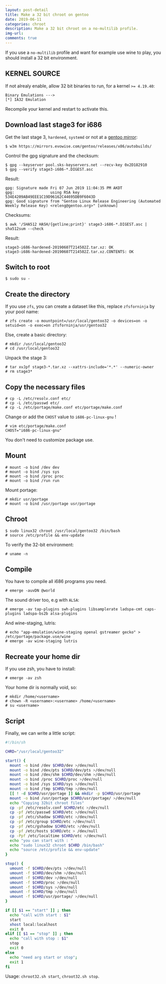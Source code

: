 ```yaml
---
layout: post-detail
title: Make a 32 bit chroot on gentoo
date: 2019-06-11
categories: chroot
description: Make a 32 bit chroot on a no-multilib profile.
img-url: 
comments: true
---
```


If you use a `no-multilib` profile and want for example use wine to play, you should install a 32 bit environment.

## KERNEL SOURCE
If not alrealy enable, allow 32 bit binaries to run, for a kernel `>= 4.19.40`:

    Binary Emulations --->
    [*] IA32 Emulation

Recompile your kernel and restart to activate this.

## Download last stage3 for i686
Get the last stage 3, `hardened`, `systemd` or not at a [gentoo mirror](https://www.gentoo.org/downloads/mirrors/):

    $ w3m https://mirrors.evowise.com/gentoo/releases/x86/autobuilds/

Control the gpg signature and the checksum:

    $ gpg --keyserver pool.sks-keyservers.net --recv-key 0x2D182910
    $ gpg --verify stage3-i686-*.DIGEST.asc

Result:
```
gpg: Signature made Fri 07 Jun 2019 11:04:35 PM AKDT
gpg:                using RSA key 534E4209AB49EEE1C19D96162C44695DB9F6043D
gpg: Good signature from "Gentoo Linux Release Engineering (Automated Weekly Release Key) <releng@gentoo.org>" [unknown]
```
Checksums:

    $ awk '/SHA512 HASH/{getline;print}' stage3-i686-*.DIGEST.asc | sha512sum --check

Result:
    
    stage3-i686-hardened-20190607T214502Z.tar.xz: OK
    stage3-i686-hardened-20190607T214502Z.tar.xz.CONTENTS: OK

## Switch to root

    $ sudo su -

## Create the directory
If you use `zfs`, you can create a dataset like this, replace `zfsforninja` by your pool name:

    # zfs create -o mountpoint=/usr/local/gentoo32 -o devices=on -o setuid=on -o exec=on zfsforninja/usr/gentoo32

Else, create a basic directory:

    # mkdir /usr/local/gentoo32
    # cd /usr/local/gentoo32

Unpack the stage 3:

    # tar xvJpf stage3-*.tar.xz --xattrs-include='*.*' --numeric-owner
    # rm stage3*

## Copy the necessary files

    # cp -L /etc/resolv.conf etc/
    # cp -L /etc/passwd etc/
    # cp -L /etc/portage/make.conf etc/portage/make.conf

Change or add the `CHOST` value to `i686-pc-linux-gnu` !

    # vim etc/portage/make.conf
    CHOST="i686-pc-linux-gnu"

You don't need to customize package use.

## Mount 

    # mount -o bind /dev dev
    # mount -o bind /sys sys
    # mount -o bind /proc proc
    # mount -o bind /run run

Mount portage:

    # mkdir usr/portage
    # mount -o bind /usr/portage usr/portage

## Chroot

    $ sudo linux32 chroot /usr/local/gentoo32 /bin/bash
    # source /etc/profile && env-update

To verify the 32-bit environment:

    # uname -n
    
## Compile
You have to compile all i686 programs you need.

    # emerge -auvDN @world

The sound driver too, e.g with `ALSA`:

    # emerge -av tap-plugins swh-plugins libsamplerate ladspa-cmt caps-plugins ladspa-bs2b alsa-plugins

And wine-staging, lutris:

    # echo "app-emulation/wine-staging openal gstreamer gecko" > /etc/portage/package.use/wine
    # emerge -av wine-staging lutris

## Recreate your home dir
If you use zsh, you have to install:

    # emerge -av zsh

Your home dir is normally void, so:

    # mkdir /home/<username>
    # chown -R <username>:<username> /home/<username>
    # su <username>

## Script
Finally, we can write a little script:

```sh
#!/bin/sh

CHRD="/usr/local/gentoo32"

start() {
  mount -o bind /dev $CHRD/dev >/dev/null
  mount -o bind /dev/pts $CHRD/dev/pts >/dev/null
  mount -o bind /dev/shm $CHRD/dev/shm >/dev/null
  mount -o bind /proc $CHRD/proc >/dev/null
  mount -o bind /sys $CHRD/sys >/dev/null
  mount -o bind /tmp $CHRD/tmp >/dev/null
  [[ ! -d $CHRD/usr/portage ]] && mkdir -p $CHRD/usr/portage
  mount -o bind /usr/portage $CHRD/usr/portage/ >/dev/null
  echo "Copying 32bit chroot files"
  cp -pf /etc/resolv.conf $CHRD/etc >/dev/null
  cp -pf /etc/passwd $CHRD/etc >/dev/null
  cp -pf /etc/shadow $CHRD/etc >/dev/null
  cp -pf /etc/group $CHRD/etc >/dev/null
  cp -pf /etc/gshadow $CHRD/etc >/dev/null
  cp -pf /etc/hosts $CHRD/etc > /dev/null
  cp -Ppf /etc/localtime $CHRD/etc >/dev/null
  echo "you can start with : "
  echo "sudo linux32 chroot $CHRD /bin/bash"
  echo "source /etc/profile && env-update"
}

stop() {
  umount -f $CHRD/dev/pts >/dev/null
  umount -f $CHRD/dev/shm >/dev/null
  umount -f $CHRD/dev >/dev/null
  umount -f $CHRD/proc >/dev/null
  umount -f $CHRD/sys >/dev/null
  umount -f $CHRD/tmp >/dev/null
  umount -f $CHRD/usr/portage/ >/dev/null
}

if [[ $1 == "start" ]] ; then
  echo "call with start : $1"
  start
  xhost local:localhost
  exit 0
elif [[ $1 == "stop" ]] ; then
  echo "call with stop : $1"
  stop
  exit 0
else
  echo "need arg start or stop";
  exit 1
fi
```
Usage: `chroot32.sh start`, `chroot32.sh stop`.

